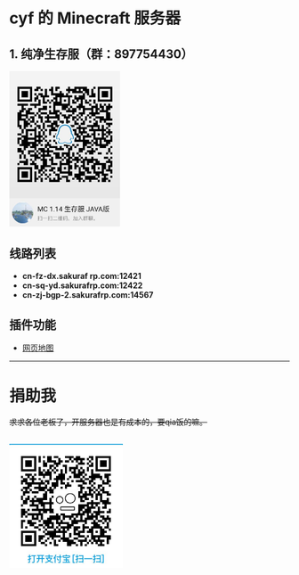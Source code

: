 # cyf 的 Minecraft 服务器

## 1. 纯净生存服（群：897754430）

<img src="imgs\qq.png" alt="qq" style="zoom: 67%;" />

## 线路列表

* **cn-fz-dx.sakuraf rp.com:12421** 
* **cn-sq-yd.sakurafrp.com:12422**
* **cn-zj-bgp-2.sakurafrp.com:14567**

## 插件功能

* [网页地图](http://cn-zj-bgp-2.sakurafrp.com:12421)

-------------------------

# 捐助我

~~求求各位老板了，开服务器也是有成本的，要qia饭的嘛。~~

## <img src="imgs\zfb.jpg" alt="zfb" style="zoom:50%;" />